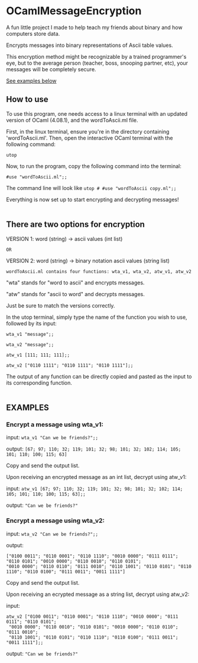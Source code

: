 # OCamlMessageEncryption
A fun little project I made to help teach my friends about binary and how computers store data.

Encrypts messages into binary representations of Ascii table values.

This encryption method might be recognizable by a trained programmer's eye, 
but to the average person (teacher, boss, snooping partner, etc), your messages will be completely secure.

[See examples below](https://github.com/JacksonKary/OCamlMessageEncryption#examples "https://github.com/JacksonKary/OCamlMessageEncryption#examples")

## How to use

To use this program, one needs access to a linux terminal with an updated version of OCaml (4.08.1), and the wordToAscii.ml file.

First, in the linux terminal, ensure you're in the directory containing 'wordToAscii.ml'.
Then, open the interactive OCaml terminal with the following command:
```
utop
```
Now, to run the program, copy the following command into the terminal:
```
#use "wordToAscii.ml";;
```
The command line will look like ```utop # #use "wordToAscii copy.ml";;```

Everything is now set up to start encrypting and decrypting messages!
<br />
<br />
## There are two options for encryption

VERSION 1: word (string) -> ascii values (int list)

```OR``` 

VERSION 2: word (string) -> binary notation ascii values (string list)
<br />

```wordToAscii.ml contains four functions: wta_v1, wta_v2, atw_v1, atw_v2```

"wta" stands for "word to ascii" and encrypts messages.

"atw" stands for "ascii to word" and decrypts messages.

Just be sure to match the versions correctly.

In the utop terminal, simply type the name of the function you wish to use, followed by its input:

```
wta_v1 "message";;
```
```
wta_v2 "message";;
```
```
atw_v1 [111; 111; 111];;
```
```
atw_v2 ["0110 1111"; "0110 1111"; "0110 1111"];;
```

The output of any function can be directly copied and pasted as the input to its corresponding function.
<br />
<br />
## EXAMPLES

### Encrypt a message using wta_v1:

input:
```wta_v1 "Can we be friends?";;```

output:
```[67; 97; 110; 32; 119; 101; 32; 98; 101; 32; 102; 114; 105; 101; 110; 100; 115; 63]```

Copy and send the output list.

Upon receiving an encrypted message as an int list, decrypt using atw_v1:

input:
```atw_v1 [67; 97; 110; 32; 119; 101; 32; 98; 101; 32; 102; 114; 105; 101; 110; 100; 115; 63];;```

output:
```"Can we be friends?"```

### Encrypt a message using wta_v2:

input: 
```wta_v2 "Can we be friends?";;```

output:
```
["0100 0011"; "0110 0001"; "0110 1110"; "0010 0000"; "0111 0111"; "0110 0101"; "0010 0000"; "0110 0010"; "0110 0101";
"0010 0000"; "0110 0110"; "0111 0010"; "0110 1001"; "0110 0101"; "0110 1110"; "0110 0100"; "0111 0011"; "0011 1111"]
```

Copy and send the output list.

Upon receiving an ecrypted message as a string list, decrypt using atw_v2:

input:
```
atw_v2 ["0100 0011"; "0110 0001"; "0110 1110"; "0010 0000"; "0111 0111"; "0110 0101";
 "0010 0000"; "0110 0010"; "0110 0101"; "0010 0000"; "0110 0110"; "0111 0010";
 "0110 1001"; "0110 0101"; "0110 1110"; "0110 0100"; "0111 0011"; "0011 1111"];;
```

output:
``` "Can we be friends?" ```
 
